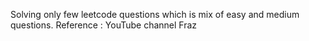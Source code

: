 Solving only few leetcode questions which is mix of easy and medium questions.
Reference : YouTube channel Fraz
